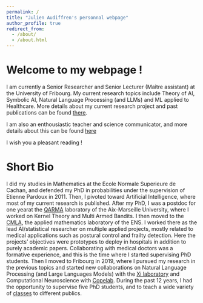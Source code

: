 ```yaml
---
permalink: /
title: "Julien Audiffren's personnal webpage"
author_profile: true
redirect_from: 
  - /about/
  - /about.html
---
```


Welcome to my webpage !
=======

I am currently a Senior Researcher and Senior Lecturer (Maître assistant) at the University of Fribourg. My current research topics include Theory of AI, Symbolic AI, Natural Language Processing (and LLMs) and ML applied to Healthcare. More details about my current research project and past publications can be found [there](/publications/).

I am also an enthousiastic teacher and science communicator, and more details about this can be found [here](/teaching/.)

I wish you a pleasant reading !




Short Bio
=======

I did my studies in Mathematics at the Ecole Normale Superieure de Cachan, and defended my PhD in probabilities under the supervision of Etienne Pardoux in 2011. Then, I pivoted toward Artificial Intelligence, where most of my current research is published. After my PhD, I was a postdoc  for one yearat the [QARMA](https://www.lis-lab.fr/qarma-2/) laboratory of the Aix-Marseille University, where I worked on Kernel Theory and Multi Armed Bandits. I then moved to the [CMLA](http://cmla.ens-paris-saclay.fr/), the applied mathematics laboratory of the ENS. I worked there as the lead AI/statistical researcher on multiple applied projects, mostly related to medical applications such as postural control and frailty detection. Here the projects’ objectives were prototypes to deploy in hospitals in addition to purely academic papers. Collaborating with medical doctors was a formative experience, and this is the time where I started supervising PhD students.  Then I moved to Fribourg in 2019, where I pursued my research in the previous topics and started new collaborations on Natural Language Processing (and Large Languages Models) with the [Xi laboratory](https://exascale.info/) and Computational Neuroscience with [Copelab](https://blog.unifr.ch/copelab/). During the past 12 years, I had the opportunity to supervise five PhD students, and to teach a wide variety of [classes](/teaching/) to different publics. 


